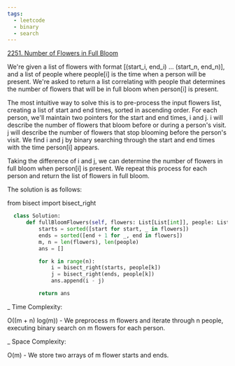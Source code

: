 ```yaml
---
tags:
  - leetcode
  - binary
  - search
---
```


<a href="https://leetcode.com/problems/number-of-flowers-in-full-bloom/">
2251. Number of Flowers in Full Bloom</a>

We're given a list of flowers with format [(start_i, end_i) ...
(start_n, end_n)], and a list of people where people[i] is the time when a
person will be present. We're asked to return a list correlating with people
that determines the number of flowers that will be in full bloom when person[i]
is present.

The most intuitive way to solve this is to pre-process the input flowers list,
creating a list of start and end times, sorted in ascending order. For each
person, we'll maintain two pointers for the start and end times, i and j. i will
describe the number of flowers that bloom before or during a person's visit. j
will describe the number of flowers that stop blooming before the person's
visit. We find i and j by binary searching through the start and end times with
the time person[i] appears.

Taking the difference of i and j, we can determine the number of flowers in full
bloom when person[i] is present. We repeat this process for each person and
return the list of flowers in full bloom.

The solution is as follows:

from bisect import bisect_right

```python
  class Solution:
      def fullBloomFlowers(self, flowers: List[List[int]], people: List[int]) -> List[int]:
          starts = sorted([start for start, _ in flowers])
          ends = sorted([end + 1 for _, end in flowers])
          m, n = len(flowers), len(people)
          ans = []

          for k in range(n):
              i = bisect_right(starts, people[k])
              j = bisect_right(ends, people[k])
              ans.append(i - j)

          return ans
```

\_ Time Complexity:

O((m + n) log(m)) - We preprocess m flowers and iterate through n people,
executing binary search on m flowers for each person.

\_ Space Complexity:

O(m) - We store two arrays of m flower starts and ends.
